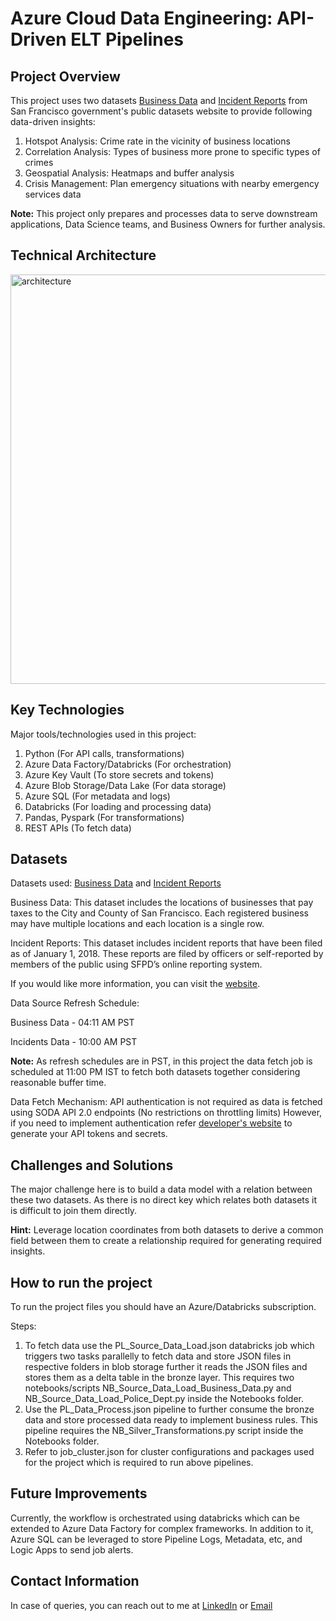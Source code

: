 # Azure Cloud Data Engineering: API-Driven ELT Pipelines

## Project Overview

This project uses two datasets [Business Data](https://data.sfgov.org/Economy-and-Community/Registered-Business-Locations-San-Francisco/g8m3-pdis/about_data) and [Incident Reports](https://data.sfgov.org/Public-Safety/Police-Department-Incident-Reports-2018-to-Present/wg3w-h783/about_data) from San Francisco government's public datasets website to provide following data-driven insights:
1. Hotspot Analysis: Crime rate in the vicinity of business locations
2. Correlation Analysis: Types of business more prone to specific types of crimes
3. Geospatial Analysis: Heatmaps and buffer analysis
4. Crisis Management: Plan emergency situations with nearby emergency services data

**Note:** This project only prepares and processes data to serve downstream applications, Data Science teams, and Business Owners for further analysis.

## Technical Architecture
<img width="655" alt="architecture" src="https://github.com/user-attachments/assets/d12ba796-8855-4076-a80d-e2d655c0a717">


## Key Technologies

Major tools/technologies used in this project:
1. Python (For API calls, transformations)
2. Azure Data Factory/Databricks (For orchestration)
3. Azure Key Vault (To store secrets and tokens)
4. Azure Blob Storage/Data Lake (For data storage)
5. Azure SQL (For metadata and logs)
6. Databricks (For loading and processing data)
7. Pandas, Pyspark (For transformations)
8. REST APIs (To fetch data)

## Datasets

Datasets used: [Business Data](https://data.sfgov.org/Economy-and-Community/Registered-Business-Locations-San-Francisco/g8m3-pdis/about_data) and [Incident Reports](https://data.sfgov.org/Public-Safety/Police-Department-Incident-Reports-2018-to-Present/wg3w-h783/about_data)

Business Data: This dataset includes the locations of businesses that pay taxes to the City and County of San Francisco. Each registered business may have multiple locations and each location is a single row.

Incident Reports: This dataset includes incident reports that have been filed as of January 1, 2018. These reports are filed by officers or self-reported by members of the public using SFPD’s online reporting system.

If you would like more information, you can visit the [website](https://datasf.org/opendata/).

Data Source Refresh Schedule:

Business Data - 04:11 AM PST

Incidents Data - 10:00 AM PST

**Note:** As refresh schedules are in PST, in this project the data fetch job is scheduled at 11:00 PM IST to fetch both datasets together considering reasonable buffer time.

Data Fetch Mechanism:
API authentication is not required as data is fetched using SODA API 2.0 endpoints (No restrictions on throttling limits)
However, if you need to implement authentication refer [developer's website](https://data.sfgov.org/profile/edit/developer_settings) to generate your API tokens and secrets.

## Challenges and Solutions

The major challenge here is to build a data model with a relation between these two datasets. As there is no direct key which relates both datasets it is difficult to join them directly.

**Hint:** Leverage location coordinates from both datasets to derive a common field between them to create a relationship required for generating required insights.

## How to run the project

To run the project files you should have an Azure/Databricks subscription.

Steps:
1. To fetch data use the PL_Source_Data_Load.json databricks job which triggers two tasks parallelly to fetch data and store JSON files in respective folders in blob storage further it reads the JSON files and stores them as a delta table in the bronze layer. This requires two notebooks/scripts NB_Source_Data_Load_Business_Data.py and NB_Source_Data_Load_Police_Dept.py inside the Notebooks folder.
2. Use the PL_Data_Process.json pipeline to further consume the bronze data and store processed data ready to implement business rules. This pipeline requires the NB_Silver_Transformations.py script inside the Notebooks folder.
3. Refer to job_cluster.json for cluster configurations and packages used for the project which is required to run above pipelines.

## Future Improvements

Currently, the workflow is orchestrated using databricks which can be extended to Azure Data Factory for complex frameworks. In addition to it, Azure SQL can be leveraged to store Pipeline Logs, Metadata, etc, and Logic Apps to send job alerts.

## Contact Information

In case of queries, you can reach out to me at [LinkedIn](https://www.linkedin.com/in/sagar-swami-930121126/) or [Email](mailto:swami.vnit@gmail.com)




